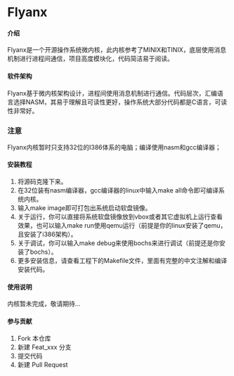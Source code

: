 # Flyanx

#### 介绍
Flyanx是一个开源操作系统微内核，此内核参考了MINIX和TINIX，底层使用消息机制进行进程间通信，项目高度模块化，代码简洁易于阅读。

#### 软件架构
Flyanx基于微内核架构设计，进程间使用消息机制进行通信。代码层次，汇编语言选择NASM，其易于理解且可读性更好，操作系统大部分代码都是C语言，可读性非常好。

### 注意
Flyanx内核暂时只支持32位的I386体系的电脑；编译使用nasm和gcc编译器；

#### 安装教程

1. 将源码克隆下来。
2. 在32位装有nasm编译器，gcc编译器的linux中输入make all命令即可编译系统内核。
3. 输入make image即可打包出系统启动软盘镜像。
4. 关于运行，你可以直接将系统软盘镜像放到vbox或者其它虚拟机上运行查看效果，也可以输入make run使用qemu运行（前提是你的linux安装了qemu，且安装了i386架构）。
5. 关于调试，你可以输入make debug来使用bochs来进行调试（前提还是你安装了bochs）。
6. 更多安装信息，请查看工程下的Makefile文件，里面有完整的中文注解和编译安装代码。

#### 使用说明

内核暂未完成，敬请期待...

#### 参与贡献

1. Fork 本仓库
2. 新建 Feat_xxx 分支
3. 提交代码
4. 新建 Pull Request
